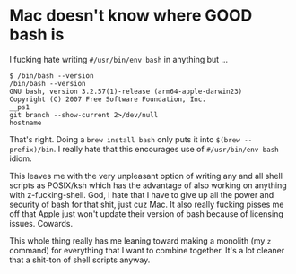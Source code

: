 # Mac doesn't know where GOOD bash is

I fucking hate writing `#/usr/bin/env bash` in anything but ...

```
$ /bin/bash --version
/bin/bash --version
GNU bash, version 3.2.57(1)-release (arm64-apple-darwin23)
Copyright (C) 2007 Free Software Foundation, Inc.
__ps1
git branch --show-current 2>/dev/null
hostname
```

That's right. Doing a `brew install bash` only puts it into `$(brew --prefix)/bin`. I really hate that this encourages use of `#/usr/bin/env bash` idiom.

This leaves me with the very unpleasant option of writing any and all shell scripts as POSIX/ksh which has the advantage of also working on anything with z-fucking-shell. God, I hate that I have to give up all the power and security of bash for that shit, just cuz Mac. It also really fucking pisses me off that Apple just won't update their version of bash because of licensing issues. Cowards.

This whole thing really has me leaning toward making a monolith (my `z` command) for everything that I want to combine together. It's a lot cleaner that a shit-ton of shell scripts anyway.
